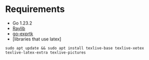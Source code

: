 # Requirements
- Go 1.23.2
- [Raylib](https://github.com/gen2brain/raylib-go) 
- [go-exprtk](https://github.com/Pramod-Devireddy/go-exprtk)
- [libraries that use latex]
```
sudo apt update && sudo apt install texlive-base texlive-xetex texlive-latex-extra texlive-pictures
```

